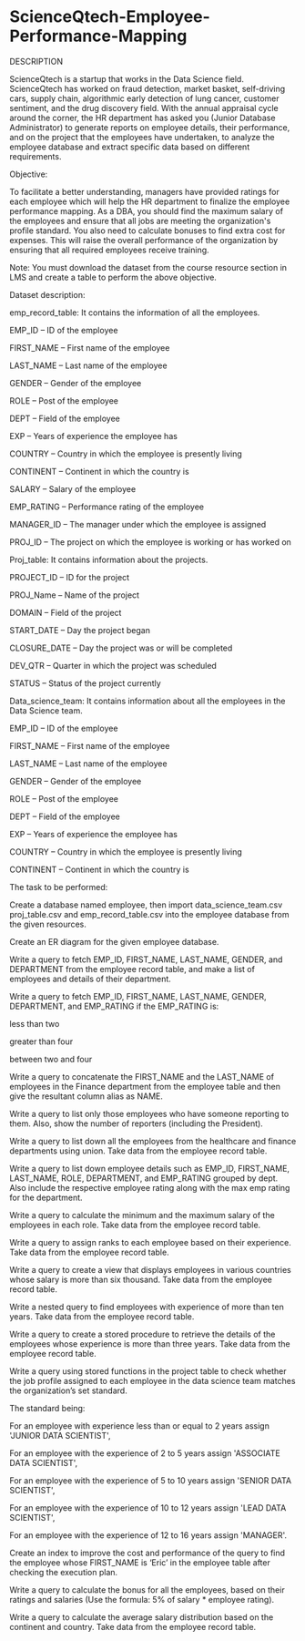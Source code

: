 # ScienceQtech-Employee-Performance-Mapping

DESCRIPTION

ScienceQtech is a startup that works in the Data Science field. ScienceQtech has worked on fraud detection, market basket, self-driving cars, supply chain, algorithmic early detection of lung cancer, customer sentiment, and the drug discovery field. With the annual appraisal cycle around the corner, the HR department has asked you (Junior Database Administrator) to generate reports on employee details, their performance, and on the project that the employees have undertaken, to analyze the employee database and extract specific data based on different requirements.

 

Objective: 

To facilitate a better understanding, managers have provided ratings for each employee which will help the HR department to finalize the employee performance mapping. As a DBA, you should find the maximum salary of the employees and ensure that all jobs are meeting the organization's profile standard. You also need to calculate bonuses to find extra cost for expenses. This will raise the overall performance of the organization by ensuring that all required employees receive training.

 

Note: You must download the dataset from the course resource section in LMS and create a table to perform the above objective.


 

Dataset description:

 

emp_record_table: It contains the information of all the employees.

EMP_ID – ID of the employee

FIRST_NAME – First name of the employee

LAST_NAME – Last name of the employee

GENDER – Gender of the employee

ROLE – Post of the employee

DEPT – Field of the employee

EXP – Years of experience the employee has

COUNTRY – Country in which the employee is presently living

CONTINENT – Continent in which the country is

SALARY – Salary of the employee

EMP_RATING – Performance rating of the employee

MANAGER_ID – The manager under which the employee is assigned 

PROJ_ID – The project on which the employee is working or has worked on


 

Proj_table: It contains information about the projects.

PROJECT_ID – ID for the project

PROJ_Name – Name of the project

DOMAIN – Field of the project

START_DATE – Day the project began

CLOSURE_DATE – Day the project was or will be completed

DEV_QTR – Quarter in which the project was scheduled

STATUS – Status of the project currently

 

Data_science_team: It contains information about all the employees in the Data Science team.

EMP_ID – ID of the employee

FIRST_NAME – First name of the employee

LAST_NAME – Last name of the employee

GENDER – Gender of the employee

ROLE – Post of the employee

DEPT – Field of the employee

EXP – Years of experience the employee has

COUNTRY – Country in which the employee is presently living

CONTINENT – Continent in which the country is




 

The task to be performed: 

 

Create a database named employee, then import data_science_team.csv proj_table.csv and emp_record_table.csv into the employee database from the given resources.

 

Create an ER diagram for the given employee database.

 

Write a query to fetch EMP_ID, FIRST_NAME, LAST_NAME, GENDER, and DEPARTMENT from the employee record table, and make a list of employees and details of their department.

 

Write a query to fetch EMP_ID, FIRST_NAME, LAST_NAME, GENDER, DEPARTMENT, and EMP_RATING if the EMP_RATING is: 

less than two

greater than four 

between two and four

 

Write a query to concatenate the FIRST_NAME and the LAST_NAME of employees in the Finance department from the employee table and then give the resultant column alias as NAME.

 

Write a query to list only those employees who have someone reporting to them. Also, show the number of reporters (including the President).

Write a query to list down all the employees from the healthcare and finance departments using union. Take data from the employee record table.

 

Write a query to list down employee details such as EMP_ID, FIRST_NAME, LAST_NAME, ROLE, DEPARTMENT, and EMP_RATING grouped by dept. Also include the respective employee rating along with the max emp rating for the department.

 

Write a query to calculate the minimum and the maximum salary of the employees in each role. Take data from the employee record table.

 

Write a query to assign ranks to each employee based on their experience. Take data from the employee record table.

 

Write a query to create a view that displays employees in various countries whose salary is more than six thousand. Take data from the employee record table.

 

Write a nested query to find employees with experience of more than ten years. Take data from the employee record table.

 

Write a query to create a stored procedure to retrieve the details of the employees whose experience is more than three years. Take data from the employee record table.

 

Write a query using stored functions in the project table to check whether the job profile assigned to each employee in the data science team matches the organization’s set standard.

 

The standard being:

For an employee with experience less than or equal to 2 years assign 'JUNIOR DATA SCIENTIST',

For an employee with the experience of 2 to 5 years assign 'ASSOCIATE DATA SCIENTIST',

For an employee with the experience of 5 to 10 years assign 'SENIOR DATA SCIENTIST',

For an employee with the experience of 10 to 12 years assign 'LEAD DATA SCIENTIST',

For an employee with the experience of 12 to 16 years assign 'MANAGER'.

 

Create an index to improve the cost and performance of the query to find the employee whose FIRST_NAME is ‘Eric’ in the employee table after checking the execution plan.

 

Write a query to calculate the bonus for all the employees, based on their ratings and salaries (Use the formula: 5% of salary * employee rating).

 

Write a query to calculate the average salary distribution based on the continent and country. Take data from the employee record table.
